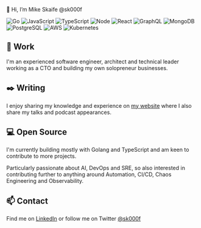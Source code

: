:wave: Hi, I’m Mike Skaife @sk000f

![Go](https://img.shields.io/badge/-Go-444444?logo=go)
![JavaScript](https://img.shields.io/badge/-JavaScript-444444?logo=javascript)
![TypeScript](https://img.shields.io/badge/-TypeScript-444444?logo=typescript)
![Node](https://img.shields.io/badge/-Node.js-444444?logo=node.js)
![React](https://img.shields.io/badge/-React-444444?logo=react)
![GraphQL](https://img.shields.io/badge/-GraphQL-444444?logo=graphql)
![MongoDB](https://img.shields.io/badge/-MongoDB-444444?logo=mongodb)
![PostgreSQL](https://img.shields.io/badge/-PostgreSQL-444444?logo=postgresql)
![AWS](https://img.shields.io/badge/-AmazonWebServices-444444?logo=amazonwebservices)
![Kubernetes](https://img.shields.io/badge/-Kubernetes-444444?logo=kubernetes)

## :office: Work

I'm an experienced software engineer, architect and technical leader working as a CTO and building my own solopreneur businesses.

## :black_nib: Writing

I enjoy sharing my knowledge and experience on [my website](https://mikeskaife.com) where I also share my talks and podcast appearances.

## :computer: Open Source

I'm currently building mostly with Golang and TypeScript and am keen to contribute to more projects.

Particularly passionate about AI, DevOps and SRE, so also interested in contributing further to anything around Automation, CI/CD, Chaos Engineering and Observability.

## :mailbox: Contact

Find me on [LinkedIn](http://linkedin.com/in/mikeskaife) or follow me on Twitter [@sk000f](https://twitter.com/sk000f) 
